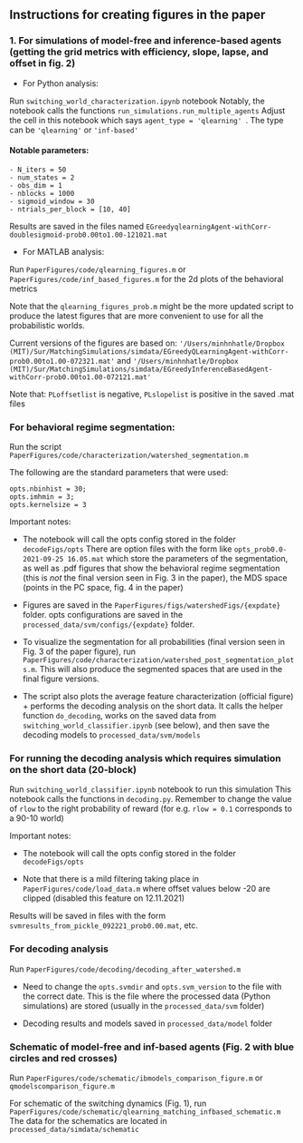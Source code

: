 ## Instructions for creating figures in the paper

### 1. For simulations of model-free and inference-based agents (getting the grid metrics with efficiency, slope, lapse, and offset in fig. 2)
* For Python analysis:

Run `switching_world_characterization.ipynb` notebook
Notably, the notebook calls the functions `run_simulations.run_multiple_agents`
Adjust the cell in this notebook which says 
``agent_type = 'qlearning' ``. The type can be `'qlearning'` or `'inf-based'`

#### Notable parameters:
```
- N_iters = 50
- num_states = 2
- obs_dim = 1
- nblocks = 1000
- sigmoid_window = 30
- ntrials_per_block = [10, 40]
```

Results are saved in the files named `EGreedyqlearningAgent-withCorr-doublesigmoid-prob0.00to1.00-121021.mat`

* For MATLAB analysis:

Run `PaperFigures/code/qlearning_figures.m` or `PaperFigures/code/inf_based_figures.m` for the 2d plots of the behavioral metrics

Note that the `qlearning_figures_prob.m` might be the more updated script to produce the latest figures that are more convenient to use for all the probabilistic worlds.

Current versions of the figures are based on:
`'/Users/minhnhatle/Dropbox (MIT)/Sur/MatchingSimulations/simdata/EGreedyQLearningAgent-withCorr-prob0.00to1.00-072321.mat'` and `'/Users/minhnhatle/Dropbox (MIT)/Sur/MatchingSimulations/simdata/EGreedyInferenceBasedAgent-withCorr-prob0.00to1.00-072121.mat'`

Note that: `PLoffsetlist` is negative, `PLslopelist` is positive in the saved .mat files


### For behavioral regime segmentation:
Run the script `PaperFigures/code/characterization/watershed_segmentation.m`

The following are the standard parameters that were used:
```
opts.nbinhist = 30;
opts.imhmin = 3;
opts.kernelsize = 3
```

Important notes:
* The notebook will call the opts config stored in the folder `decodeFigs/opts`
There are option files with the form like `opts_prob0.0-2021-09-25 16.05.mat` which store the parameters of the segmentation, as well as .pdf figures that show the behavioral regime segmentation (this is *not* the final version seen in Fig. 3 in the paper), the MDS space (points in the PC space, fig. 4 in the paper)
  
* Figures are saved in the `PaperFigures/figs/watershedFigs/{expdate}` folder. opts configurations are saved in the `processed_data/svm/configs/{expdate}` folder.

* To visualize the segmentation for all probabilities (final version seen in Fig. 3 of the paper figure), run `PaperFigures/code/characterization/watershed_post_segmentation_plots.m`. This will also produce the segmented spaces that are used in the final figure versions.

* The script also plots the average feature characterization (official figure) + performs the decoding analysis on the short data. It calls the helper function `do_decoding`, works on the saved data from `switching_world_classifier.ipynb` (see below), and then save the decoding models to `processed_data/svm/models`

### For running the decoding analysis which requires simulation on the short data (20-block)
Run `switching_world_classifier.ipynb` notebook to run this simulation
This notebook calls the functions in `decoding.py`. Remember to change the value of `rlow` to the right probability of reward (for e.g. `rlow = 0.1` corresponds to a 90-10 world)

Important notes:
* The notebook will call the opts config stored in the folder `decodeFigs/opts`

* Note that there is a mild filtering taking place in `PaperFigures/code/load_data.m` where offset values below -20 are clipped (disabled this feature on 12.11.2021)

Results will be saved in files with the form `svmresults_from_pickle_092221_prob0.00.mat`, etc.

### For decoding analysis
Run `PaperFigures/code/decoding/decoding_after_watershed.m`

* Need to change the `opts.svmdir` and `opts.svm_version` to the file with the correct date. This is the file where the processed data (Python simulations) are stored (usually in the `processed_data/svm` folder)

* Decoding results and models saved in `processed_data/model` folder

### Schematic of model-free and inf-based agents (Fig. 2 with blue circles and red crosses)

Run `PaperFigures/code/schematic/ibmodels_comparison_figure.m` or `qmodelscomparison_figure.m`

For schematic of the switching dynamics (Fig. 1), run `PaperFigures/code/schematic/qlearning_matching_infbased_schematic.m`
The data for the schematics are located in `processed_data/simdata/schematic`

